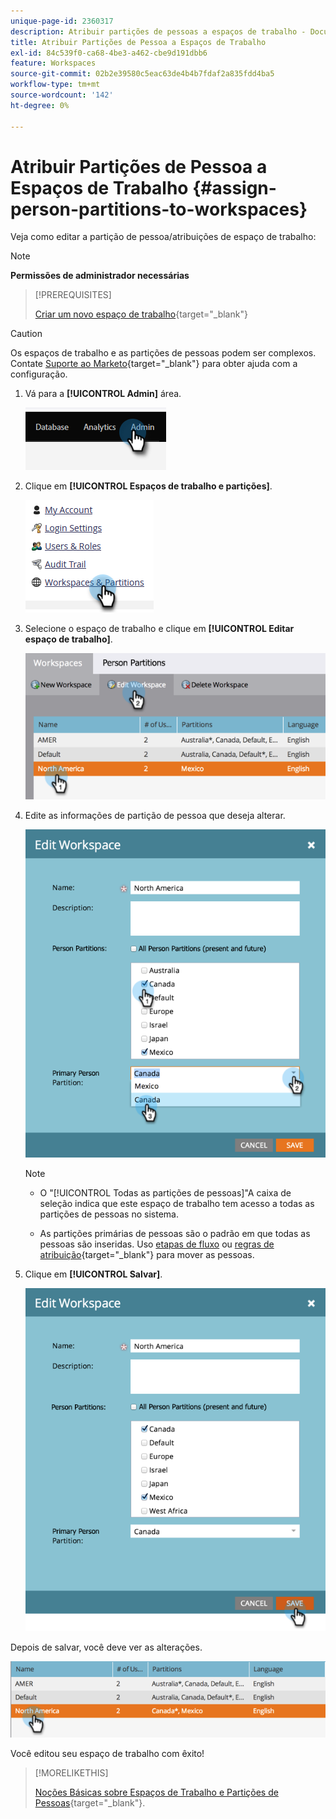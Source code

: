 ```yaml
---
unique-page-id: 2360317
description: Atribuir partições de pessoas a espaços de trabalho - Documentação do Marketo - Documentação do produto
title: Atribuir Partições de Pessoa a Espaços de Trabalho
exl-id: 84c539f0-ca68-4be3-a462-cbe9d191dbb6
feature: Workspaces
source-git-commit: 02b2e39580c5eac63de4b4b7fdaf2a835fdd4ba5
workflow-type: tm+mt
source-wordcount: '142'
ht-degree: 0%

---
```


# Atribuir Partições de Pessoa a Espaços de Trabalho {#assign-person-partitions-to-workspaces}

Veja como editar a partição de pessoa/atribuições de espaço de trabalho:

>[!NOTE]
>
>**Permissões de administrador necessárias**

>[!PREREQUISITES]
>
>[Criar um novo espaço de trabalho](/help/marketo/product-docs/administration/workspaces-and-person-partitions/create-a-new-workspace.md){target="_blank"}

>[!CAUTION]
>
>Os espaços de trabalho e as partições de pessoas podem ser complexos. Contate  [Suporte ao Marketo](https://nation.marketo.com/t5/Support/ct-p/Support){target="_blank"} para obter ajuda com a configuração.

1. Vá para a **[!UICONTROL Admin]** área.

   ![](assets/assign-person-partitions-to-workspaces-1.png)

1. Clique em **[!UICONTROL Espaços de trabalho e partições]**.

   ![](assets/assign-person-partitions-to-workspaces-2.png)

1. Selecione o espaço de trabalho e clique em **[!UICONTROL Editar espaço de trabalho]**.

   ![](assets/assign-person-partitions-to-workspaces-3.png)

1. Edite as informações de partição de pessoa que deseja alterar.

   ![](assets/assign-person-partitions-to-workspaces-4.png)

   >[!NOTE]
   >
   >* O &quot;[!UICONTROL Todas as partições de pessoas]&quot;A caixa de seleção indica que este espaço de trabalho tem acesso a todas as partições de pessoas no sistema.
   >
   >* As partições primárias de pessoas são o padrão em que todas as pessoas são inseridas. Uso [etapas de fluxo](/help/marketo/product-docs/core-marketo-concepts/smart-campaigns/flow-actions/use-add-choice-in-a-flow-step.md) ou [regras de atribuição](/help/marketo/product-docs/administration/workspaces-and-person-partitions/assigning-person-partitions-with-assignment-rules.md){target="_blank"} para mover as pessoas.

1. Clique em **[!UICONTROL Salvar]**.

   ![](assets/assign-person-partitions-to-workspaces-5.png)

Depois de salvar, você deve ver as alterações.

![](assets/assign-person-partitions-to-workspaces-6.png)

Você editou seu espaço de trabalho com êxito!

>[!MORELIKETHIS]
>
>[Noções Básicas sobre Espaços de Trabalho e Partições de Pessoas](/help/marketo/product-docs/administration/workspaces-and-person-partitions/understanding-workspaces-and-person-partitions.md){target="_blank"}.
